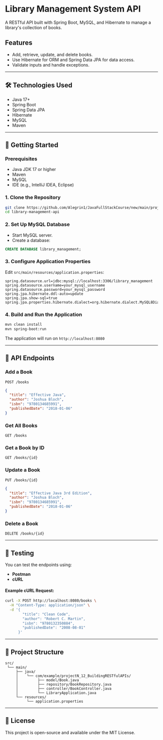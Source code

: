 # Library Management System API

A RESTful API built with Spring Boot, MySQL, and Hibernate to manage a library's collection of books.

## Features

* Add, retrieve, update, and delete books.
* Use Hibernate for ORM and Spring Data JPA for data access.
* Validate inputs and handle exceptions.

---

## 🛠️ Technologies Used

* Java 17+
* Spring Boot
* Spring Data JPA
* Hibernate
* MySQL
* Maven

---

## 🚀 Getting Started

### Prerequisites

* Java JDK 17 or higher
* Maven
* MySQL
* IDE (e.g., IntelliJ IDEA, Eclipse)

### 1. Clone the Repository

```bash
git clone https://github.com/Alegrin1/JavaFullStackCourse/new/main/projectN_12_BuildingRESTfulAPIs.git
cd library-management-api
```

### 2. Set Up MySQL Database

* Start MySQL server.
* Create a database:

```sql
CREATE DATABASE library_management;
```

### 3. Configure Application Properties

Edit `src/main/resources/application.properties`:

```properties
spring.datasource.url=jdbc:mysql://localhost:3306/library_management
spring.datasource.username=your_mysql_username
spring.datasource.password=your_mysql_password
spring.jpa.hibernate.ddl-auto=update
spring.jpa.show-sql=true
spring.jpa.properties.hibernate.dialect=org.hibernate.dialect.MySQL8Dialect
```

### 4. Build and Run the Application

```bash
mvn clean install
mvn spring-boot:run
```

The application will run on `http://localhost:8080`

---

## 📘 API Endpoints

### Add a Book

`POST /books`

```json
{
  "title": "Effective Java",
  "author": "Joshua Bloch",
  "isbn": "9780134685991",
  "publishedDate": "2018-01-06"
}
```

### Get All Books

`GET /books`

### Get a Book by ID

`GET /books/{id}`

### Update a Book

`PUT /books/{id}`

```json
{
  "title": "Effective Java 3rd Edition",
  "author": "Joshua Bloch",
  "isbn": "9780134685991",
  "publishedDate": "2018-01-06"
}
```

### Delete a Book

`DELETE /books/{id}`

---

## 🧪 Testing

You can test the endpoints using:

* **Postman**
* **cURL**

#### Example cURL Request:

```bash
curl -X POST http://localhost:8080/books \
  -H "Content-Type: application/json" \
  -d '{
        "title": "Clean Code",
        "author": "Robert C. Martin",
        "isbn": "9780132350884",
        "publishedDate": "2008-08-01"
      }'
```

---

## 🧩 Project Structure

```
src/
 └── main/
     ├── java/
     │    └── com/example/projectN_12_BuildingRESTfulAPIs/
     │         ├── model/Book.java
     │         ├── repository/BookRepository.java
     │         ├── controller/BookController.java
     │         └── LibraryApplication.java
     └── resources/
          └── application.properties
```

---

## 📄 License

This project is open-source and available under the MIT License.
